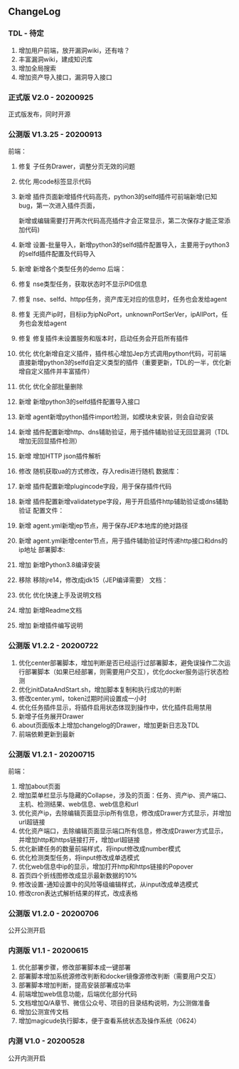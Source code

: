 ## ChangeLog

### TDL - 待定

1. 增加用户前端，放开漏洞wiki，还有啥？
2. 丰富漏洞wiki，建成知识库
3. 增加全局搜索
4. 增加资产导入接口，漏洞导入接口

### 正式版 V2.0 - 20200925

正式版发布，同时开源

### 公测版 V1.3.25 - 20200913

前端：

1. 修复 子任务Drawer，调整分页无效的问题

2. 优化 用code标签显示代码

3. 新增 插件页面新增插件代码高亮，python3的selfd插件可前端新增(已知bug，第一次进入插件页面，

   新增或编辑需要打开两次代码高亮插件才会正常显示，第二次保存才能正常添加代码)

4. 新增 设置-批量导入，新增python3的selfd插件配置导入，主要用于python3的selfd插件配置及代码导入

5. 新增 新增各个类型任务的demo
   后端：

6. 修复 nse类型任务，获取状态时不显示PID信息

7. 修复 nse、selfd、httpp任务，资产库无对应的信息时，任务也会发给agent

8. 修复 无资产ip时，目标ip为ipNoPort，unknownPortSerVer，ipAllPort，任务也会发给agent

9. 修复 修复插件未设置服务和版本时，启动任务会开启所有插件

10. 优化 优化新增自定义插件，插件核心增加Jep方式调用python代码，可前端直接新增python3的selfd自定义类型的插件（重要更新，TDL的一半，优化新增自定义插件并丰富插件）

11. 优化 优化全部批量删除

12. 新增 新增python3的selfd插件配置导入接口

13. 新增 agent新增python插件import检测，如模块未安装，则会自动安装

14. 新增 插件配置新增http、dns辅助验证，用于插件辅助验证无回显漏洞（TDL 增加无回显插件检测）

15. 新增 增加HTTP json插件解析

16. 修改 随机获取ua的方式修改，存入redis进行随机
    数据库：

17. 新增 插件配置新增plugincode字段，用于保存插件代码

18. 新增 插件配置新增validatetype字段，用于开启插件http辅助验证或dns辅助验证
    配置文件：

19. 新增 agent.yml新增jep节点，用于保存JEP本地库的绝对路径

20. 新增 agent.yml新增center节点，用于插件辅助验证时传递http接口和dns的ip地址
    部署脚本:

21. 增加 新增Python3.8编译安装

22. 移除 移除jre14，修改成jdk15（JEP编译需要）
    文档：

23. 优化 优化快速上手及说明文档

24. 增加 新增Readme文档

25. 增加 新增插件编写说明

### 公测版 V1.2.2 - 20200722

1. 优化center部署脚本，增加判断是否已经运行过部署脚本，避免误操作二次运行部署脚本（如果已经部署，则需要用户交互），优化docker服务运行状态检测
2. 优化initDataAndStart.sh，增加脚本复制和执行成功的判断
3. 修改center.yml，token过期时间设置成一小时
4. 优化任务插件显示，将插件启用状态体现到操作中，优化插件启用禁用
5. 新增子任务展开Drawer
6. about页面版本上增加changelog的Drawer，增加更新日志及TDL
7. 前端依赖更新到最新

### 公测版 V1.2.1 - 20200715

前端：

1. 增加about页面
2. 增加菜单栏显示与隐藏的Collapse，涉及的页面：任务、资产ip、资产端口、主机、检测结果、web信息、web信息和url
3. 优化资产ip，去除编辑页面显示ip所有信息，修改成Drawer方式显示，并增加url超链接
4. 优化资产端口，去除编辑页面显示端口所有信息，修改成Drawer方式显示，并增加http和https链接打开，增加url超链接
5. 优化新建任务的数量前端样式，将input修改成number模式
6. 优化检测类型任务，将input修改成单选模式
7. 优化web信息中ip的显示，增加打开http和https链接的Popover
8. 首页四个折线图修改成显示最新数据的10%
9. 修改设置-通知设置中的风险等级编辑样式，从input改成单选模式
10. 修改cron表达式解析结果的样式，改成表格

### 公测版 V1.2.0 - 20200706

公开公测开启

### 内测版 V1.1 - 20200615

1. 优化部署步骤，修改部署脚本成一键部署
2. 部署脚本增加系统源修改判断和docker镜像源修改判断（需要用户交互）
3. 部署脚本增加判断，提高安装部署成功率
4. 前端增加web信息功能，后端优化部分代码
5. 文档增加Q/A章节、微信公众号、项目的目录结构说明，为公测做准备
6. 增加公测宣传文档
7. 增加magicude执行脚本，便于查看系统状态及操作系统（0624）

###  内测 V1.0 - 20200528

公开内测开启
